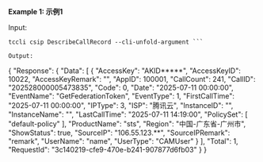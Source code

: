 **Example 1: 示例1**



Input: 

```
tccli csip DescribeCallRecord --cli-unfold-argument ```

Output: 
```
{
    "Response": {
        "Data": [
            {
                "AccessKey": "AKID*****",
                "AccessKeyID": 10022,
                "AccessKeyRemark": "",
                "AppID": 100001,
                "CallCount": 241,
                "CallID": "202528000005473835",
                "Code": 0,
                "Date": "2025-07-11 00:00:00",
                "EventName": "GetFederationToken",
                "EventType": 1,
                "FirstCallTime": "2025-07-11 00:00:00",
                "IPType": 3,
                "ISP": "腾讯云",
                "InstanceID": "",
                "InstanceName": "",
                "LastCallTime": "2025-07-11 14:19:00",
                "PolicySet": [
                    "default-policy"
                ],
                "ProductName": "sts",
                "Region": "中国-广东省-广州市",
                "ShowStatus": true,
                "SourceIP": "106.55.123.**",
                "SourceIPRemark": "remark",
                "UserName": "name",
                "UserType": "CAMUser"
            }
        ],
        "Total": 1,
        "RequestId": "3c140219-cfe9-470e-b241-907877d6fb03"
    }
}
```

